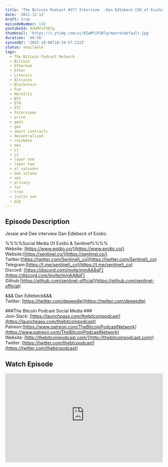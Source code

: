 ```yaml
---
title: 'The Bitcoin Podcast #377 Interview  -Dan Edlebeck CEO of Exidio'
date: '2021-12-13'
draft: true
episodeNumber: 110
youtubeId: 8ZwMYiP387g
thumbnail: 'https://i.ytimg.com/vi/8ZwMYiP387g/maxresdefault.jpg'
duration: '49:56'
syncedAt: '2025-10-06T18:34:57.232Z'
status: available
tags:
  - The Bitcoin Podcast Network
  - Bitcoin
  - Ethereum
  - Ether
  - Litecoin
  - Altcoins
  - Blockchain
  - Fun
  - HereItIs
  - BTC
  - ETH
  - ETC
  - Interviews
  - price
  - gwei
  - gas
  - smart contracts
  - decentralized
  - coinbase
  - aws
  - L1
  - L2
  - layer one
  - layer two
  - el salvador
  - dao solana
  - vpn
  - privacy
  - tor
  - tron
  - justin sun
  - p2p
---
```

## Episode Description

Jessie and Dee interview Dan Edlebeck of Exidio.  
  
  
%%%%Social Media Of Exidio & Sentinel%%%%  
Website: [https://www.exidio.co/](https://www.exidio.co/)  
Website:[https://sentinel.co/](https://sentinel.co/)  
Twitter:[https://twitter.com/Sentinel\_co](https://twitter.com/Sentinel\_co)  
Telegram:[https://t.me/sentinel\_co](https://t.me/sentinel\_co)  
Discord: [https://discord.com/invite/mmAA8qF](https://discord.com/invite/mmAA8qF)  
Github:[https://github.com/sentinel-official](https://github.com/sentinel-official)  
  
&&& Dan Edlebeck&&&  
Twitter: [https://twitter.com/deeeedle](https://twitter.com/deeeedle)  
  
###The Bitcoin Podcast Social Media ###  
Join-Slack: [https://launchpass.com/thebitcoinpodcast](https://launchpass.com/thebitcoinpodcast)  
Patreon:[https://www.patreon.com/TheBitcoinPodcastNetwork](https://www.patreon.com/TheBitcoinPodcastNetwork)  
Website: [http://thebitcoinpodcast.com/](http://thebitcoinpodcast.com/)  
Twitter: [https://twitter.com/thebtcpodcast](https://twitter.com/thebtcpodcast)

## Watch Episode

<div style="position: relative; padding-bottom: 56.25%; height: 0; overflow: hidden;">
  <iframe
    src="https://www.youtube-nocookie.com/embed/8ZwMYiP387g"
    style="position: absolute; top: 0; left: 0; width: 100%; height: 100%;"
    frameborder="0"
    allow="accelerometer; autoplay; clipboard-write; encrypted-media; gyroscope; picture-in-picture"
    allowfullscreen
  ></iframe>
</div>

